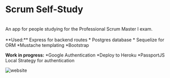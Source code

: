  # Scrum Self-Study
 <br>
An app for people studying for the Professional Scrum Master I exam.
<br>
<br>
**Used:**
Express for backend routes
* Postgres database
* Sequelize for ORM
*Mustache templating
*Bootstrap


**Work in progress:**
*Google Authentication
*Deploy to Heroku
*PassportJS Local Strategy for authentication

![website](https://i.imgur.com/giVE1CF.png)
